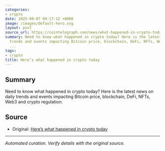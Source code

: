 ```yaml
---
categories:
- crypto
date: 2025-09-07 09:17:12 +0000
image: /images/default-hero.svg
layout: post
source_url: https://cointelegraph.com/news/what-happened-in-crypto-today?utm_source=rss_feed&utm_medium=rss&utm_campaign=rss_partner_inbound
summary: Need to know what happened in crypto today? Here is the latest news on daily
  trends and events impacting Bitcoin price, blockchain, DeFi, NFTs, Web3 and crypto
  ...
tags:
- crypto
title: Here’s what happened in crypto today
---
```


## Summary

Need to know what happened in crypto today? Here is the latest news on daily trends and events impacting Bitcoin price, blockchain, DeFi, NFTs, Web3 and crypto regulation.

## Source

- Original: [Here’s what happened in crypto today](https://cointelegraph.com/news/what-happened-in-crypto-today?utm_source=rss_feed&utm_medium=rss&utm_campaign=rss_partner_inbound)


---

*Automated curation. Verify details with the original source.*